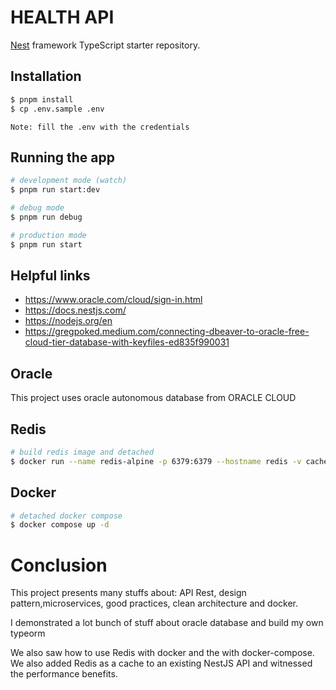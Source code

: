 # HEALTH API

[Nest](https://github.com/nestjs/nest) framework TypeScript starter repository.

## Installation

```bash
$ pnpm install
$ cp .env.sample .env
```
`Note: fill the .env with the credentials`

## Running the app

```bash
# development mode (watch)
$ pnpm run start:dev

# debug mode
$ pnpm run debug

# production mode
$ pnpm run start
```

## Helpful links
- https://www.oracle.com/cloud/sign-in.html
- https://docs.nestjs.com/
- https://nodejs.org/en
- https://gregpoked.medium.com/connecting-dbeaver-to-oracle-free-cloud-tier-database-with-keyfiles-ed835f990031

## Oracle 
This project uses oracle autonomous database from ORACLE CLOUD

## Redis
```bash
# build redis image and detached
$ docker run --name redis-alpine -p 6379:6379 --hostname redis -v cache:/data -d redis:7.0.4-alpine --save 20 1 --loglevel warning --requirepass r123
```

## Docker 
```bash
# detached docker compose
$ docker compose up -d
```

# Conclusion
This project presents many stuffs about: API Rest, design pattern,microservices, good practices, clean architecture and docker.

I demonstrated a lot bunch of stuff about oracle database and build my own typeorm

We also saw how to use Redis with docker and the with docker-compose. We also added Redis as a cache to an existing NestJS API and witnessed the performance benefits.
